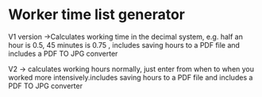 # Worker time list generator

V1 version ->Calculates working time in the decimal system, e.g. half an hour is 0.5, 45 minutes is 0.75 , includes saving hours to a PDF file and includes a PDF TO JPG converter

V2 -> calculates working hours normally, just enter from when to when you worked more intensively.includes saving hours to a PDF file and includes a PDF TO JPG converter
